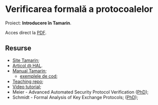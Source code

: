 # Verificarea formală a protocoalelor

Proiect: **Introducere în Tamarin**.

Acces direct la [PDF](https://github.com/adimanea/sla/blob/master/3-logav/projs/il/tex/tamarin.pdf).

## Resurse
- [Site Tamarin](https://tamarin-prover.github.io/);
- [Articol @ HAL](https://hal.archives-ouvertes.fr/hal-01622110/document).
- [Manual Tamarin](https://tamarin-prover.github.io/manual/tex/tamarin-manual.pdf);
  + [exemplele de cod](https://github.com/tamarin-prover/manual/tree/master/code);
- [Teaching repo](https://github.com/tamarin-prover/teaching);
- [Video tutorial](https://invidious.snopyta.org/watch?v=XptJG19hDcQ);
- Meier - Advanced Automated Security Protocol Verification ([PhD](https://www.research-collection.ethz.ch/bitstream/handle/20.500.11850/66840/eth-7011-02.pdf?sequence=2&isAllowed=y));
- Schmidt - Formal Analysis of Key Exchange Protocols; ([PhD](https://www.research-collection.ethz.ch/handle/20.500.11850/72713));
